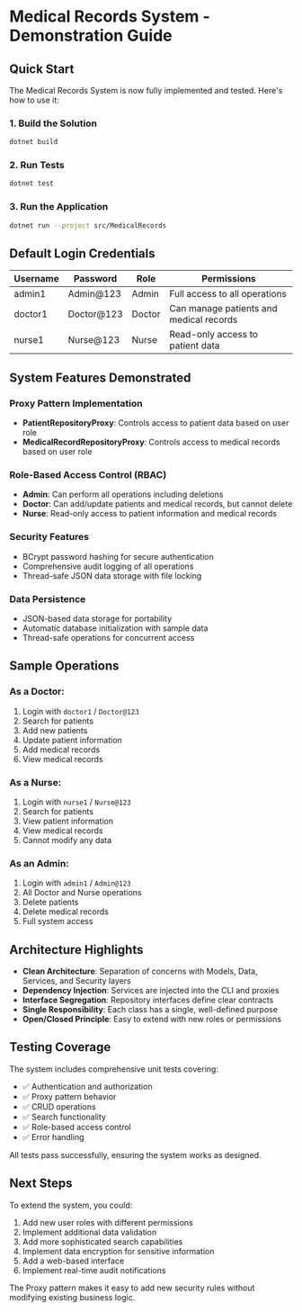 # Medical Records System - Demonstration Guide

## Quick Start

The Medical Records System is now fully implemented and tested. Here's how to use it:

### 1. Build the Solution

```bash
dotnet build
```

### 2. Run Tests

```bash
dotnet test
```

### 3. Run the Application

```bash
dotnet run --project src/MedicalRecords
```

## Default Login Credentials

| Username | Password   | Role   | Permissions                             |
| -------- | ---------- | ------ | --------------------------------------- |
| admin1   | Admin@123  | Admin  | Full access to all operations           |
| doctor1  | Doctor@123 | Doctor | Can manage patients and medical records |
| nurse1   | Nurse@123  | Nurse  | Read-only access to patient data        |

## System Features Demonstrated

### Proxy Pattern Implementation

-   **PatientRepositoryProxy**: Controls access to patient data based on user role
-   **MedicalRecordRepositoryProxy**: Controls access to medical records based on user role

### Role-Based Access Control (RBAC)

-   **Admin**: Can perform all operations including deletions
-   **Doctor**: Can add/update patients and medical records, but cannot delete
-   **Nurse**: Read-only access to patient information and medical records

### Security Features

-   BCrypt password hashing for secure authentication
-   Comprehensive audit logging of all operations
-   Thread-safe JSON data storage with file locking

### Data Persistence

-   JSON-based data storage for portability
-   Automatic database initialization with sample data
-   Thread-safe operations for concurrent access

## Sample Operations

### As a Doctor:

1. Login with `doctor1` / `Doctor@123`
2. Search for patients
3. Add new patients
4. Update patient information
5. Add medical records
6. View medical records

### As a Nurse:

1. Login with `nurse1` / `Nurse@123`
2. Search for patients
3. View patient information
4. View medical records
5. Cannot modify any data

### As an Admin:

1. Login with `admin1` / `Admin@123`
2. All Doctor and Nurse operations
3. Delete patients
4. Delete medical records
5. Full system access

## Architecture Highlights

-   **Clean Architecture**: Separation of concerns with Models, Data, Services, and Security layers
-   **Dependency Injection**: Services are injected into the CLI and proxies
-   **Interface Segregation**: Repository interfaces define clear contracts
-   **Single Responsibility**: Each class has a single, well-defined purpose
-   **Open/Closed Principle**: Easy to extend with new roles or permissions

## Testing Coverage

The system includes comprehensive unit tests covering:

-   ✅ Authentication and authorization
-   ✅ Proxy pattern behavior
-   ✅ CRUD operations
-   ✅ Search functionality
-   ✅ Role-based access control
-   ✅ Error handling

All tests pass successfully, ensuring the system works as designed.

## Next Steps

To extend the system, you could:

1. Add new user roles with different permissions
2. Implement additional data validation
3. Add more sophisticated search capabilities
4. Implement data encryption for sensitive information
5. Add a web-based interface
6. Implement real-time audit notifications

The Proxy pattern makes it easy to add new security rules without modifying existing business logic.

